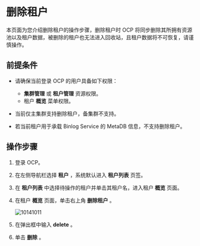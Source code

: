 # 删除租户

本页面为您介绍删除租户的操作步骤，删除租户时 OCP 将同步删除其所拥有资源池以及租户数据，被删除的租户也无法进入回收站，且租户数据将不可恢复，请谨慎操作。

## 前提条件

* 请确保当前登录 OCP 的用户具备如下权限：

  * **集群管理** 或 **租户管理** 资源权限。
  * 租户 **概览** 菜单权限。

* 当前仅主集群支持删除租户，备集群不支持。
* 若当前租户用于承载 Binlog Service 的 MetaDB 信息，不支持删除租户。

## 操作步骤

1. 登录 OCP。

2. 在左侧导航栏选择 **租户** ，系统默认进入 **租户列表** 页签。

3. 在 **租户列表** 中选择待操作的租户并单击其租户名，进入租户 **概览** 页面。

4. 在租户 **概览** 页面，单击右上角 **删除租户** 。

   ![10141011](https://obbusiness-private.oss-cn-shanghai.aliyuncs.com/doc/img/ocp/401/%E5%88%A0%E9%99%A4%E7%A7%9F%E6%88%B71.png)

5. 在弹出框中输入 **delete** 。

6. 单击 **删除** 。
